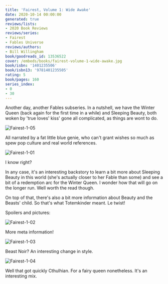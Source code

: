 ```yaml
---
title: 'Fairest, Volume 1: Wide Awake'
date: 2020-10-14 00:00:00
generated: true
reviews/lists:
- 2020 Book Reviews
reviews/series:
- Fairest
- Fables Universe
reviews/authors:
- Bill Willingham
book/goodreads_id: 13536522
cover: /embeds/books/fairest-volume-1-wide-awake.jpg
book/isbn: '1401235506'
book/isbn13: '9781401235505'
rating: 5
book/pages: 160
series_index:
- 0
- 30
---
```

Another day, another Fables subseries. In a nutshell, we have the Winter Queen (back again for the first time in a while) and Sleeping Beauty, both woken by 'true loves' kiss' gone all complicated, as things are wont to do.  

![Fairest-1-05](/embeds/books/attachments/fairest-1-05.jpg)  

<!--more-->

All narrated by a fat little blue genie, who can't grant wishes so much as spew pop culture and real world references.  

![Fairest-1-01](/embeds/books/attachments/fairest-1-01.jpg)  

I know right?  

In any case, it's an interesting backstory to learn a bit more about Sleeping Beauty in this world (she's actually closer to her Fable than some) and see a bit of a redemption arc for the Winter Queen. I wonder how that will go on the longer run. Well worth the read though.  

On top of that, there's also a bit more information about Beauty and the Beasts' child. So that's what Totemkinder meant. Le twist!  

Spoilers and pictures:  

![Fairest-1-02](/embeds/books/attachments/fairest-1-02.jpg)  

More meta information!  

![Fairest-1-03](/embeds/books/attachments/fairest-1-03.jpg)  

Beast Noir? An interesting change in style.  

![Fairest-1-04](/embeds/books/attachments/fairest-1-04.jpg)  

Well that got quickly Cthulhian. For a fairy queen nonetheless. It's an interesting mix.